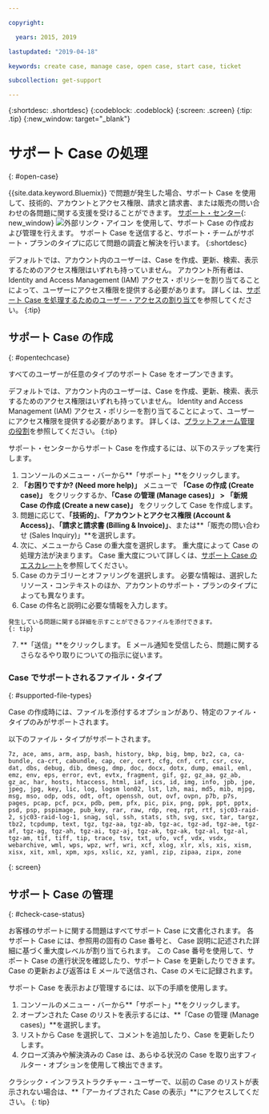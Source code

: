```yaml
---

copyright:

  years: 2015, 2019

lastupdated: "2019-04-18"

keywords: create case, manage case, open case, start case, ticket

subcollection: get-support

---
```


{:shortdesc: .shortdesc}
{:codeblock: .codeblock}
{:screen: .screen}
{:tip: .tip}
{:new_window: target="_blank"}

# サポート Case の処理 
{: #open-case}

{{site.data.keyword.Bluemix}} で問題が発生した場合、サポート Case を使用して、技術的、アカウントとアクセス権限、請求と請求書、または販売の問い合わせの各問題に関する支援を受けることができます。 [サポート・センター](https://dev.console.cloud.ibm.com/unifiedsupport/supportcenter){: new_window} ![外部リンク・アイコン](../icons/launch-glyph.svg "外部リンク・アイコン") を使用して、サポート Case の作成および管理を行えます。 サポート Case を送信すると、サポート・チームがサポート・プランのタイプに応じて問題の調査と解決を行います。
{:shortdesc}

デフォルトでは、アカウント内のユーザーは、Case を作成、更新、検索、表示するためのアクセス権限はいずれも持っていません。 アカウント所有者は、Identity and Access Management (IAM) アクセス・ポリシーを割り当てることによって、ユーザーにアクセス権限を提供する必要があります。 詳しくは、[サポート Case を処理するためのユーザー・アクセスの割り当て](/docs/get-support?topic=get-support-access#access)を参照してください。
{:tip}

## サポート Case の作成
{: #opentechcase}

すべてのユーザーが任意のタイプのサポート Case をオープンできます。

デフォルトでは、アカウント内のユーザーは、Case を作成、更新、検索、表示するためのアクセス権限はいずれも持っていません。 Identity and Access Management (IAM) アクセス・ポリシーを割り当てることによって、ユーザーにアクセス権限を提供する必要があります。 詳しくは、[プラットフォーム管理の役割](/docs/iam?topic=iam-userroles#platformroles)を参照してください。
{:tip}

サポート・センターからサポート Case を作成するには、以下のステップを実行します。 

  1. コンソールのメニュー・バーから**「サポート」**をクリックします。
  2. **「お困りですか? (Need more help)」** メニューで **「Case の作成 (Create case)」** をクリックするか、**「Case の管理 (Manage cases)」 > 「新規 Case の作成 (Create a new case)」** をクリックして Case を作成します。
  3. 問題に応じて、**「技術的」**、**「アカウントとアクセス権限 (Account & Access)」**、**「請求と請求書 (Billing & Invoice)」**、または**「販売の問い合わせ (Sales Inquiry)」**を選択します。
  4. 次に、メニューから Case の重大度を選択します。 重大度によって Case の処理方法が決まります。 Case 重大度について詳しくは、[サポート Case のエスカレート](/docs/get-support?topic=get-support-escalation#escalation)を参照してください。
  5. Case のカテゴリーとオファリングを選択します。 必要な情報は、選択したリソース・コンテキストのほか、アカウントのサポート・プランのタイプによっても異なります。
  6. Case の件名と説明に必要な情報を入力します。 
  
    発生している問題に関する詳細を示すことができるファイルを添付できます。
    {: tip}
  7. **「送信」**をクリックします。 E メール通知を受信したら、問題に関するさらなるやり取りについての指示に従います。 

### Case でサポートされるファイル・タイプ 
{: #supported-file-types}

Case の作成時には、ファイルを添付するオプションがあり、特定のファイル・タイプのみがサポートされます。 

以下のファイル・タイプがサポートされます。 

```
7z, ace, ams, arm, asp, bash, history, bkp, big, bmp, bz2, ca, ca-bundle, ca-crt, cabundle, cap, cer, cert, cfg, cnf, crt, csr, csv, dat, dbs, debug, dib, dmesg, dmp, doc, docx, dotx, dump, email, eml, emz, env, eps, error, evt, evtx, fragment, gif, gz, gz_aa, gz_ab, gz_ac, har, hosts, htaccess, html, iaf, ics, id, img, info, jpb, jpe, jpeg, jpg, key, lic, log, logsm lon02, lst, lzh, mai, md5, mib, mjpg, msg, mso, odp, ods, odt, oft, openssh, out, ovf, ovpn, p7b, p7s, pages, pcap, pcf, pcx, pdb, pem, pfx, pic, pix, png, ppk, ppt, pptx, psd, psp, pspimage, pub_key, rar, raw, rdp, req, rpt, rtf, sjc03-raid-2, sjc03-raid-log-1, snag, sql, ssh, stats, sth, svg, sxc, tar, targz, tbz2, tcpdump, text, tgz, tgz-aa, tgz-ab, tgz-ac, tgz-ad, tgz-ae, tgz-af, tgz-ag, tgz-ah, tgz-ai, tgz-aj, tgz-ak, tgz-ak, tgz-al, tgz-al, tgz-am, tif, tiff, tip, trace, tsv, txt, ufo, vcf, vdx, vsdx, webarchive, wml, wps, wpz, wrf, wri, xcf, xlog, xlr, xls, xis, xism, xisx, xit, xml, xpm, xps, xslic, xz, yaml, zip, zipaa, zipx, zone
```
{: screen}

## サポート Case の管理 
{: #check-case-status}

お客様のサポートに関する問題はすべてサポート Case に文書化されます。 各サポート Case には、参照用の固有の Case 番号と、 Case 説明に記述された詳細に基づく重大度レベルが割り当てられます。 この Case 番号を使用して、サポート Case の進行状況を確認したり、サポート Case を更新したりできます。 Case の更新および返答は E メールで送信され、Case のメモに記録されます。 

サポート Case を表示および管理するには、以下の手順を使用します。

  1. コンソールのメニュー・バーから**「サポート」**をクリックします。
  2. オープンされた Case のリストを表示するには、**「Case の管理 (Manage cases)」**を選択します。
  3. リストから Case を選択して、コメントを追加したり、Case を更新したりします。
  4. クローズ済みや解決済みの Case は、あらゆる状況の Case を取り出すフィルター・オプションを使用して検出できます。 

クラシック・インフラストラクチャー・ユーザーで、以前の Case のリストが表示されない場合は、**「アーカイブされた Case の表示」**にアクセスしてください。 
{: tip}

